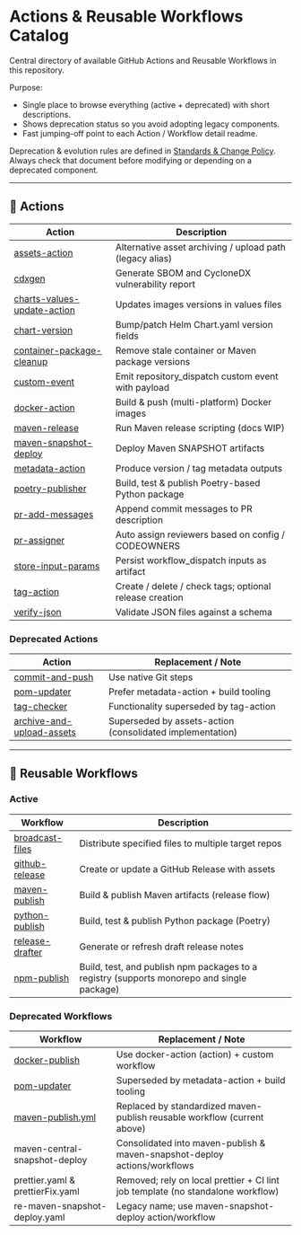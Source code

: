 # Actions & Reusable Workflows Catalog

Central directory of available GitHub Actions and Reusable Workflows in this repository.

Purpose:
 * Single place to browse everything (active + deprecated) with short descriptions.
 * Shows deprecation status so you avoid adopting legacy components.
 * Fast jumping-off point to each Action / Workflow detail readme.

Deprecation & evolution rules are defined in [Standards & Change Policy](standards-and-change-policy.md). Always check that document before modifying or depending on a deprecated component.

---

 ## 🔄 Actions
| Action | Description |
|--------|-------------|
| [assets-action](../actions/assets-action/README.md) | Alternative asset archiving / upload path (legacy alias) |
| [cdxgen](../actions/cdxgen/README.md) | Generate SBOM and CycloneDX vulnerability report |
| [charts-values-update-action](../actions/charts-values-update-action/README.md) | Updates images versions in values files |
| [chart-version](../actions/chart-version/README.md) | Bump/patch Helm Chart.yaml version fields |
| [container-package-cleanup](../actions/container-package-cleanup/README.md) | Remove stale container or Maven package versions |
| [custom-event](../actions/custom-event/README.md) | Emit repository_dispatch custom event with payload |
| [docker-action](../actions/docker-action/README.md) | Build & push (multi-platform) Docker images |
| [maven-release](../actions/maven-release/README.md) | Run Maven release scripting (docs WIP) |
| [maven-snapshot-deploy](../actions/maven-snapshot-deploy/README.md) | Deploy Maven SNAPSHOT artifacts |
| [metadata-action](../actions/metadata-action/README.md) | Produce version / tag metadata outputs |
| [poetry-publisher](../actions/poetry-publisher/README.md) | Build, test & publish Poetry-based Python package |
| [pr-add-messages](../actions/pr-add-messages/README.md) | Append commit messages to PR description |
| [pr-assigner](../actions/pr-assigner/README.md) | Auto assign reviewers based on config / CODEOWNERS |
| [store-input-params](../actions/store-input-params/README.md) | Persist workflow_dispatch inputs as artifact |
| [tag-action](../actions/tag-action/README.md) | Create / delete / check tags; optional release creation |
| [verify-json](../actions/verify-json/README.md) | Validate JSON files against a schema |

 ### Deprecated Actions
| Action | Replacement / Note |
|--------|--------------------|
| [commit-and-push](../actions/commit-and-push/README.md) | Use native Git steps |
| [pom-updater](../actions/pom-updater/README.md) | Prefer metadata-action + build tooling |
| [tag-checker](../actions/tag-checker/README.md) | Functionality superseded by tag-action |
| [archive-and-upload-assets](../actions/archive-and-upload-assets/README.md) | Superseded by assets-action (consolidated implementation) |


---

 ## 🔄 Reusable Workflows

 ### Active
| Workflow | Description |
|----------|-------------|
| [broadcast-files](reusable/broadcast-files.md) | Distribute specified files to multiple target repos |
| [github-release](reusable/github-release.md) | Create or update a GitHub Release with assets |
| [maven-publish](reusable/maven-publish.md) | Build & publish Maven artifacts (release flow) |
| [python-publish](reusable/python-publish.md) | Build, test & publish Python package (Poetry) |
| [release-drafter](reusable/release-drafter.md) | Generate or refresh draft release notes |
| [npm-publish](reusable/npm-publish.md) | Build, test, and publish npm packages to a registry (supports monorepo and single package) |

 ### Deprecated Workflows
| Workflow | Replacement / Note |
|----------|--------------------|
| [docker-publish](reusable/docker-publish.md) | Use docker-action (action) + custom workflow |
| [pom-updater](reusable/pom-updater.md) | Superseded by metadata-action + build tooling |
| [maven-publish.yml](reusable/maven-publish.md) | Replaced by standardized maven-publish reusable workflow (current above) |
| maven-central-snapshot-deploy | Consolidated into maven-publish & maven-snapshot-deploy actions/workflows |
| prettier.yaml & prettierFix.yaml | Removed; rely on local prettier + CI lint job template (no standalone workflow) |
| re-maven-snapshot-deploy.yaml | Legacy name; use maven-snapshot-deploy action/workflow |
